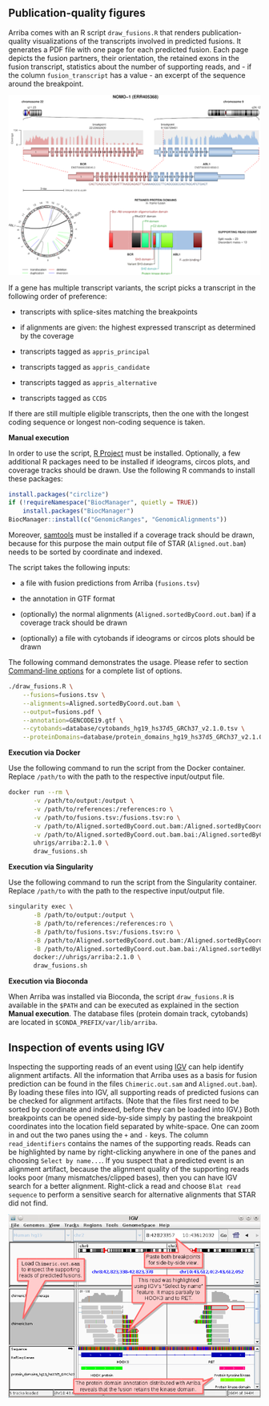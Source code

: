 Publication-quality figures
---------------------------

Arriba comes with an R script `draw_fusions.R` that renders publication-quality visualizations of the transcripts involved in predicted fusions. It generates a PDF file with one page for each predicted fusion. Each page depicts the fusion partners, their orientation, the retained exons in the fusion transcript, statistics about the number of supporting reads, and - if the column `fusion_transcript` has a value - an excerpt of the sequence around the breakpoint.

![Example fusion figure](draw-fusions-example.png)

If a gene has multiple transcript variants, the script picks a transcript in the following order of preference:

- transcripts with splice-sites matching the breakpoints

- if alignments are given: the highest expressed transcript as determined by the coverage

- transcripts tagged as `appris_principal`

- transcripts tagged as `appris_candidate`

- transcripts tagged as `appris_alternative`

- transcripts tagged as `CCDS`

If there are still multiple eligible transcripts, then the one with the longest coding sequence or longest non-coding sequence is taken.

**Manual execution**

In order to use the script, [R Project](http://r-project.org/) must be installed. Optionally, a few additional R packages need to be installed if ideograms, circos plots, and coverage tracks should be drawn. Use the following R commands to install these packages:

```R
install.packages("circlize")
if (!requireNamespace("BiocManager", quietly = TRUE))
    install.packages("BiocManager")
BiocManager::install(c("GenomicRanges", "GenomicAlignments"))
```

Moreover, [samtools](http://www.htslib.org/) must be installed if a coverage track should be drawn, because for this purpose the main output file of STAR (`Aligned.out.bam`) needs to be sorted by coordinate and indexed.

The script takes the following inputs:

- a file with fusion predictions from Arriba (`fusions.tsv`)

- the annotation in GTF format

- (optionally) the normal alignments (`Aligned.sortedByCoord.out.bam`) if a coverage track should be drawn

- (optionally) a file with cytobands if ideograms or circos plots should be drawn

The following command demonstrates the usage. Please refer to section [Command-line options](command-line-options.md#draw_fusionsr) for a complete list of options.

```bash
./draw_fusions.R \
    --fusions=fusions.tsv \
    --alignments=Aligned.sortedByCoord.out.bam \
    --output=fusions.pdf \
    --annotation=GENCODE19.gtf \
    --cytobands=database/cytobands_hg19_hs37d5_GRCh37_v2.1.0.tsv \
    --proteinDomains=database/protein_domains_hg19_hs37d5_GRCh37_v2.1.0.gff3
```

**Execution via Docker**

Use the following command to run the script from the Docker container. Replace `/path/to` with the path to the respective input/output file.

```bash
docker run --rm \
       -v /path/to/output:/output \
       -v /path/to/references:/references:ro \
       -v /path/to/fusions.tsv:/fusions.tsv:ro \
       -v /path/to/Aligned.sortedByCoord.out.bam:/Aligned.sortedByCoord.out.bam:ro \
       -v /path/to/Aligned.sortedByCoord.out.bam.bai:/Aligned.sortedByCoord.out.bam.bai:ro \
       uhrigs/arriba:2.1.0 \
       draw_fusions.sh
```

**Execution via Singularity**

Use the following command to run the script from the Singularity container. Replace `/path/to` with the path to the respective input/output file.

```bash
singularity exec \
       -B /path/to/output:/output \
       -B /path/to/references:/references:ro \
       -B /path/to/fusions.tsv:/fusions.tsv:ro \
       -B /path/to/Aligned.sortedByCoord.out.bam:/Aligned.sortedByCoord.out.bam:ro \
       -B /path/to/Aligned.sortedByCoord.out.bam.bai:/Aligned.sortedByCoord.out.bam.bai:ro \
       docker://uhrigs/arriba:2.1.0 \
       draw_fusions.sh
```

**Execution via Bioconda**

When Arriba was installed via Bioconda, the script `draw_fusions.R` is available in the `$PATH` and can be executed as explained in the section **Manual execution**. The database files (protein domain track, cytobands) are located in `$CONDA_PREFIX/var/lib/arriba`.

Inspection of events using IGV
------------------------------

Inspecting the supporting reads of an event using [IGV](http://software.broadinstitute.org/software/igv/) can help identify alignment artifacts. All the information that Arriba uses as a basis for fusion prediction can be found in the files `Chimeric.out.sam` and `Aligned.out.bam`). By loading these files into IGV, all supporting reads of predicted fusions can be checked for alignment artifacts. (Note that the files first need to be sorted by coordinate and indexed, before they can be loaded into IGV.) Both breakpoints can be opened side-by-side simply by pasting the breakpoint coordinates into the location field separated by white-space. One can zoom in and out the two panes using the `+` and `-` keys. The column `read_identifiers` contains the names of the supporting reads. Reads can be highlighted by name by right-clicking anywhere in one of the panes and choosing `Select by name...`. If you suspect that a predicted event is an alignment artifact, because the alignment quality of the supporting reads looks poor (many mismatches/clipped bases), then you can have IGV search for a better alignment. Right-click a read and choose `Blat read sequence` to perform a sensitive search for alternative alignments that STAR did not find.

![IGV](igv.png)


